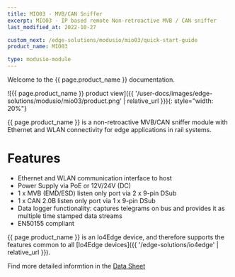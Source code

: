 ```yaml
---
title: MIO03 - MVB/CAN Sniffer
excerpt: MIO03 - IP based remote Non-retroactive MVB / CAN sniffer
last_modified_at: 2022-10-27

custom_next: /edge-solutions/modusio/mio03/quick-start-guide
product_name: MIO03

type: modusio-module
---
```


Welcome to the {{ page.product_name }} documentation.

![{{ page.product_name }} product view]({{ '/user-docs/images/edge-solutions/modusio/mio03/product.png' | relative_url }}){: style="width: 20%"}


{{ page.product_name }} is a non-retroactive MVB/CAN sniffer module with Ethernet and WLAN connectivity for edge applications in rail systems.

# Features

* Ethernet and WLAN communication interface to host
* Power Supply via PoE or 12V/24V (DC)
* 1 x MVB (EMD/ESD) listen only port via 2 x 9-pin DSub
* 1 x CAN 2.0B listen only port via 1 x 9-pin DSub
* Data logger functionality: captures telegrams on bus and provides it as multiple time stamped data streams
* EN50155 compliant

{{ page.product_name }} is an Io4Edge device, and therefore supports the features common to all [Io4Edge devices]({{ '/edge-solutions/io4edge' | relative_url }}).

Find more detailed informtion in the [Data Sheet](https://www.ci4rail.com/wp-content/uploads/2022/04/MIO03_DS_en.pdf)
